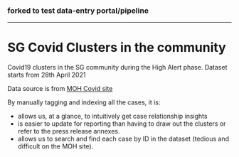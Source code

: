 ### forked to test data-entry portal/pipeline
---
# SG Covid Clusters in the community

Covid19 clusters in the SG community during the High Alert phase. Dataset starts from 28th April 2021

Data source is from [MOH Covid site](https://www.moh.gov.sg/covid-19)

By manually tagging and indexing all the cases, it is:

* allows us, at a glance, to intuitively get case relationship insights
* is easier to update for reporting than having to draw out the clusters or refer to the press release annexes.
* allows us to search and find each case by ID in the dataset (tedious and difficult on the MOH site).
